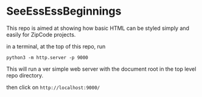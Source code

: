 # SeeEssEssBeginnings

This repo is aimed at showing how basic HTML can be styled simply and easily for ZipCode projects.

in a terminal, at the top of this repo, run

```
python3 -m http.server -p 9000
```

This will run a ver simple web server with the document root in the top level repo directory.

then click on `http://localhost:9000/`
